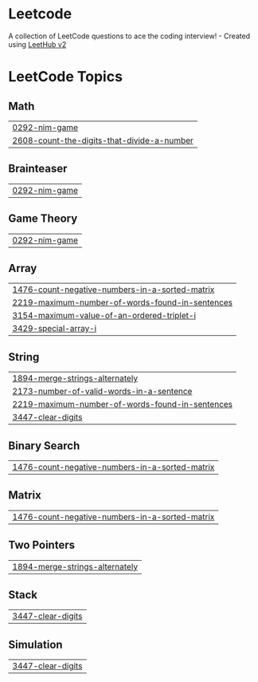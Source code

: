 # Leetcode
A collection of LeetCode questions to ace the coding interview! - Created using [LeetHub v2](https://github.com/arunbhardwaj/LeetHub-2.0)

<!---LeetCode Topics Start-->
# LeetCode Topics
## Math
|  |
| ------- |
| [0292-nim-game](https://github.com/ArnoldJoneshware/Leetcode/tree/master/0292-nim-game) |
| [2608-count-the-digits-that-divide-a-number](https://github.com/ArnoldJoneshware/Leetcode/tree/master/2608-count-the-digits-that-divide-a-number) |
## Brainteaser
|  |
| ------- |
| [0292-nim-game](https://github.com/ArnoldJoneshware/Leetcode/tree/master/0292-nim-game) |
## Game Theory
|  |
| ------- |
| [0292-nim-game](https://github.com/ArnoldJoneshware/Leetcode/tree/master/0292-nim-game) |
## Array
|  |
| ------- |
| [1476-count-negative-numbers-in-a-sorted-matrix](https://github.com/ArnoldJoneshware/Leetcode/tree/master/1476-count-negative-numbers-in-a-sorted-matrix) |
| [2219-maximum-number-of-words-found-in-sentences](https://github.com/ArnoldJoneshware/Leetcode/tree/master/2219-maximum-number-of-words-found-in-sentences) |
| [3154-maximum-value-of-an-ordered-triplet-i](https://github.com/ArnoldJoneshware/Leetcode/tree/master/3154-maximum-value-of-an-ordered-triplet-i) |
| [3429-special-array-i](https://github.com/ArnoldJoneshware/Leetcode/tree/master/3429-special-array-i) |
## String
|  |
| ------- |
| [1894-merge-strings-alternately](https://github.com/ArnoldJoneshware/Leetcode/tree/master/1894-merge-strings-alternately) |
| [2173-number-of-valid-words-in-a-sentence](https://github.com/ArnoldJoneshware/Leetcode/tree/master/2173-number-of-valid-words-in-a-sentence) |
| [2219-maximum-number-of-words-found-in-sentences](https://github.com/ArnoldJoneshware/Leetcode/tree/master/2219-maximum-number-of-words-found-in-sentences) |
| [3447-clear-digits](https://github.com/ArnoldJoneshware/Leetcode/tree/master/3447-clear-digits) |
## Binary Search
|  |
| ------- |
| [1476-count-negative-numbers-in-a-sorted-matrix](https://github.com/ArnoldJoneshware/Leetcode/tree/master/1476-count-negative-numbers-in-a-sorted-matrix) |
## Matrix
|  |
| ------- |
| [1476-count-negative-numbers-in-a-sorted-matrix](https://github.com/ArnoldJoneshware/Leetcode/tree/master/1476-count-negative-numbers-in-a-sorted-matrix) |
## Two Pointers
|  |
| ------- |
| [1894-merge-strings-alternately](https://github.com/ArnoldJoneshware/Leetcode/tree/master/1894-merge-strings-alternately) |
## Stack
|  |
| ------- |
| [3447-clear-digits](https://github.com/ArnoldJoneshware/Leetcode/tree/master/3447-clear-digits) |
## Simulation
|  |
| ------- |
| [3447-clear-digits](https://github.com/ArnoldJoneshware/Leetcode/tree/master/3447-clear-digits) |
<!---LeetCode Topics End-->